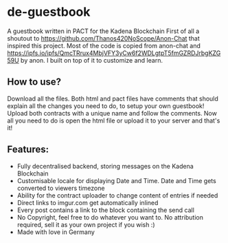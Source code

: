 # de-guestbook
A guestbook written in PACT for the Kadena Blockchain
First of all a shoutout to https://github.com/Thanos420NoScope/Anon-Chat that inspired this project. 
Most of the code is copied from anon-chat and https://ipfs.io/ipfs/QmcTRrux4MbjVFY3yCw6f2WDLgtpT5fmGZRDJrbgKZG59U by anon. I built on top of it to customize and learn.

## How to use?
Download all the files. Both html and pact files have comments that should explain all the changes you need to do, to setup your own guestbook!
Upload both contracts with a unique name and follow the comments.
Now all you need to do is open the html file or  upload it to your server and that's it!

## Features:
* Fully decentralised backend, storing messages on the Kadena Blockchain
* Customisable locale for displaying Date and Time. Date and Time gets converted to viewers timezone
* Ability for the contract uploader to change content of entries if needed
* Direct links to imgur.com get automatically inlined
* Every post contains a link to the block containing the send call
* No Copyright, feel free to do whatever you want to. No attribution required, sell it as your own project if you wish :)
* Made with love in Germany
